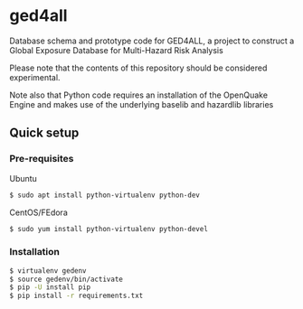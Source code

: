 # ged4all
Database schema and prototype code for GED4ALL, a project to construct a 
Global Exposure Database for Multi-Hazard Risk Analysis 

Please note that the contents of this repository should be considered 
experimental.

Note also that Python code requires an installation of the OpenQuake
Engine and makes use of the underlying baselib and hazardlib libraries

## Quick setup

### Pre-requisites

Ubuntu
```bash
$ sudo apt install python-virtualenv python-dev
```
CentOS/FEdora
```bash
$ sudo yum install python-virtualenv python-devel
```
### Installation

```bash
$ virtualenv gedenv
$ source gedenv/bin/activate
$ pip -U install pip
$ pip install -r requirements.txt
```
